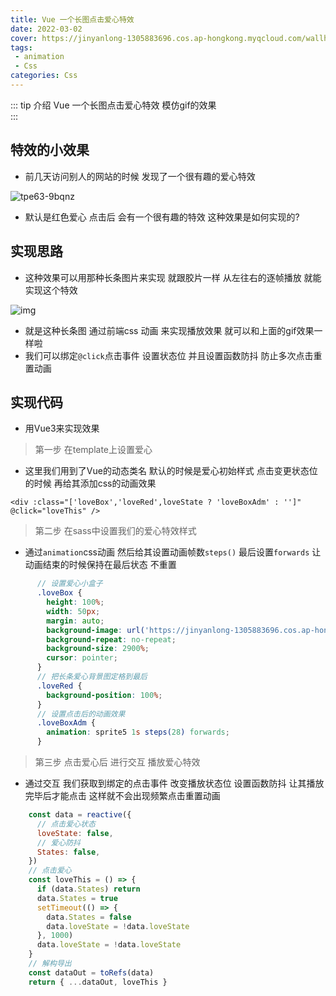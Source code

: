 ```yaml
---
title: Vue 一个长图点击爱心特效
date: 2022-03-02
cover: https://jinyanlong-1305883696.cos.ap-hongkong.myqcloud.com/wallhaven-dpmdq3.jpg
tags:
 - animation
 - Css
categories: Css
---
```


::: tip 介绍
Vue 一个长图点击爱心特效 模仿gif的效果<br>
:::

<!-- more -->

## 特效的小效果

* 前几天访问别人的网站的时候 发现了一个很有趣的爱心特效 

![tpe63-9bqnz](https://jinyanlong-1305883696.cos.ap-hongkong.myqcloud.com/tpe63-9bqnz.gif)

* 默认是红色爱心 点击后 会有一个很有趣的特效 这种效果是如何实现的?

## 实现思路

* 这种效果可以用那种长条图片来实现 就跟胶片一样 从左往右的逐帧播放 就能实现这个特效

![img](https://jinyanlong-1305883696.cos.ap-hongkong.myqcloud.com/heart.3c55287.png)

* 就是这种长条图 通过前端css 动画 来实现播放效果 就可以和上面的gif效果一样啦
* 我们可以绑定`@click`点击事件 设置状态位 并且设置函数防抖  防止多次点击重置动画

## 实现代码

* 用Vue3来实现效果

> 第一步 在template上设置爱心

* 这里我们用到了Vue的动态类名 默认的时候是爱心初始样式 点击变更状态位的时候 再给其添加css的动画效果

```vue
<div :class="['loveBox','loveRed',loveState ? 'loveBoxAdm' : '']" @click="loveThis" />
```

> 第二步 在sass中设置我们的爱心特效样式

* 通过`animation`css动画 然后给其设置动画帧数`steps()` 最后设置`forwards` 让动画结束的时候保持在最后状态 不重置

```scss
      // 设置爱心小盒子
      .loveBox {
        height: 100%;
        width: 50px;
        margin: auto;
        background-image: url('https://jinyanlong-1305883696.cos.ap-hongkong.myqcloud.com/heart.3c55287.png');
        background-repeat: no-repeat;
        background-size: 2900%;
        cursor: pointer;
      }
      // 把长条爱心背景图定格到最后
      .loveRed {
        background-position: 100%;
      }
      // 设置点击后的动画效果
      .loveBoxAdm {
        animation: sprite5 1s steps(28) forwards;
      }
```

> 第三步 点击爱心后 进行交互 播放爱心特效

* 通过交互 我们获取到绑定的点击事件 改变播放状态位 设置函数防抖 让其播放完毕后才能点击 这样就不会出现频繁点击重置动画

```js
    const data = reactive({
      // 点击爱心状态
      loveState: false,
      // 爱心防抖
      States: false,
    })
    // 点击爱心
    const loveThis = () => {
      if (data.States) return
      data.States = true
      setTimeout(() => {
        data.States = false
        data.loveState = !data.loveState
      }, 1000)
      data.loveState = !data.loveState
    }
    // 解构导出
    const dataOut = toRefs(data)
    return { ...dataOut, loveThis }
```



